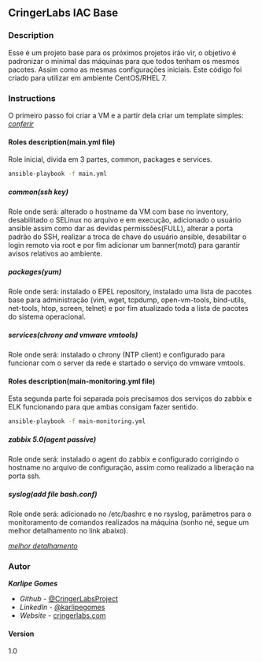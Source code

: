 ## CringerLabs IAC Base

### Description

Esse é um projeto base para os próximos projetos irão vir, o objetivo é padronizar o minimal das máquinas para que todos tenham os mesmos pacotes. Assim como as mesmas configurações iniciais. Este código foi criado para utilizar em ambiente CentOS/RHEL 7.

### Instructions

O primeiro passo foi criar a VM e a partir dela criar um template simples: [*conferir*](https://cringerlabs.com/templace-centos7/)

#### Roles description(main.yml file)

Role inicial, divida em 3 partes, common, packages e services.
```bash
ansible-playbook -f main.yml
```
##### common(ssh key)

Role onde será: alterado o hostname da VM com base no inventory, desabilitado o SELinux no arquivo e em execução, adicionado o usuário ansible assim como dar as devidas permissões(FULL), alterar a porta padrão do SSH, realizar a troca de chave do usuário ansible, desabilitar o login remoto via root e por fim adicionar um banner(motd) para garantir avisos relativos ao ambiente.

##### packages(yum)

Role onde será: instalado o EPEL repository, instalado uma lista de pacotes base para administração (vim, wget, tcpdump, open-vm-tools, bind-utils, net-tools, htop, screen, telnet) e por fim atualizado toda a lista de pacotes do sistema operacional.

##### services(chrony and vmware vmtools)

Role onde será: instalado o chrony (NTP client) e configurado para funcionar com o server da rede e startado o serviço do vmware vmtools.

#### Roles description(main-monitoring.yml file)

Esta segunda parte foi separada pois precisamos dos serviços do zabbix e ELK funcionando para que ambas consigam fazer sentido.
```bash
ansible-playbook -f main-monitoring.yml
```
##### zabbix 5.0(agent passive)

Role onde será: instalado o agent do zabbix e configurado corrigindo o hostname no arquivo de configuração, assim como realizado a liberação na porta ssh.

##### syslog(add file bash.conf)

Role onde será: adicionado no /etc/bashrc e no rsyslog, parâmetros para o monitoramento de comandos realizados na máquina (sonho né, segue um melhor detalhamento no link abaixo). 

[*melhor detalhamento*](https://cringerlabs.com/tooltip-elk-stack-parte4linux-commands-monitoring/)

### Autor

***Karlipe Gomes*** 

- *Github* - [@CringerLabsProject](https://github.com/cringerlabs/)
- *LinkedIn* - [@karlipegomes](https://www.linkedin.com/in/cfgomes/)
- *Website* - [cringerlabs.com](https://www.cringerlabs.com/)

#### Version
1.0
